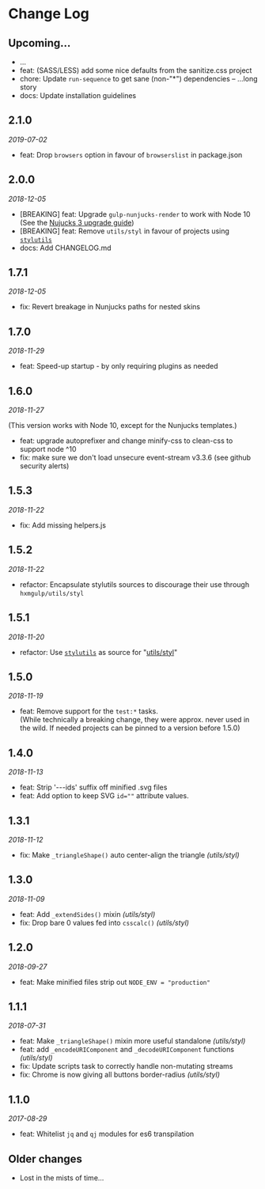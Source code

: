 # Change Log

## Upcoming...

<!-- Add new lines here. Version number will be decided later -->

- ...
- feat: (SASS/LESS) add some nice defaults from the sanitize.css project
- chore: Update `run-sequence` to get sane (non-"\*") dependencies – ...long
  story
- docs: Update installation guidelines

## 2.1.0

_2019-07-02_

- feat: Drop `browsers` option in favour of `browserslist` in package.json

## 2.0.0

_2018-12-05_

- [BREAKING] feat: Upgrade `gulp-nunjucks-render` to work with Node 10  
  (See the [Nujucks 3 upgrade guide](docs/nujucks-3-upgrade.md))
- [BREAKING] feat: Remove `utils/styl` in favour of projects using
  [`stylutils`](https://github.com/hugsmidjan/stylutils)
- docs: Add CHANGELOG.md

## 1.7.1

_2018-12-05_

- fix: Revert breakage in Nunjucks paths for nested skins

## 1.7.0

_2018-11-29_

- feat: Speed-up startup - by only requiring plugins as needed

## 1.6.0

_2018-11-27_

(This version works with Node 10, except for the Nunjucks templates.)

- feat: upgrade autoprefixer and change minify-css to clean-css to support
  node ^10
- fix: make sure we don't load unsecure event-stream v3.3.6 (see github
  security alerts)

## 1.5.3

_2018-11-22_

- fix: Add missing helpers.js

## 1.5.2

_2018-11-22_

- refactor: Encapsulate stylutils sources to discourage their use through
  `hxmgulp/utils/styl`

## 1.5.1

_2018-11-20_

- refactor: Use [`stylutils`](https://github.com/hugsmidjan/stylutils) as
  source for "[utils/styl](utils/styl)"

## 1.5.0

_2018-11-19_

- feat: Remove support for the `test:*` tasks.  
  (While technically a breaking change, they were approx. never used in the
  wild. If needed projects can be pinned to a version before 1.5.0)

## 1.4.0

_2018-11-13_

- feat: Strip '---ids' suffix off minified .svg files
- feat: Add option to keep SVG `id=""` attribute values.

## 1.3.1

_2018-11-12_

- fix: Make `_triangleShape()` auto center-align the triangle _(utils/styl)_

## 1.3.0

_2018-11-09_

- feat: Add `_extendSides()` mixin _(utils/styl)_
- fix: Drop bare 0 values fed into `csscalc()` _(utils/styl)_

## 1.2.0

_2018-09-27_

- feat: Make minified files strip out `NODE_ENV = "production"`

## 1.1.1

_2018-07-31_

- feat: Make `_triangleShape()` mixin more useful standalone _(utils/styl)_
- feat: add `_encodeURIComponent` and `_decodeURIComponent` functions
  _(utils/styl)_
- fix: Update scripts task to correctly handle non-mutating streams
- fix: Chrome is now giving all buttons border-radius _(utils/styl)_

## 1.1.0

_2017-08-29_

- feat: Whitelist `jq` and `qj` modules for es6 transpilation

## Older changes

- Lost in the mists of time...
